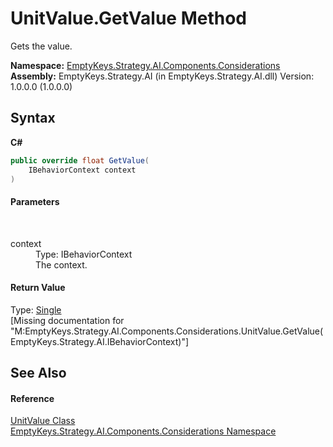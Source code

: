 # UnitValue.GetValue Method 
 

Gets the value.

**Namespace:**&nbsp;<a href="N_EmptyKeys_Strategy_AI_Components_Considerations">EmptyKeys.Strategy.AI.Components.Considerations</a><br />**Assembly:**&nbsp;EmptyKeys.Strategy.AI (in EmptyKeys.Strategy.AI.dll) Version: 1.0.0.0 (1.0.0.0)

## Syntax

**C#**<br />
``` C#
public override float GetValue(
	IBehaviorContext context
)
```


#### Parameters
&nbsp;<dl><dt>context</dt><dd>Type: IBehaviorContext<br />The context.</dd></dl>

#### Return Value
Type: <a href="http://msdn2.microsoft.com/en-us/library/3www918f" target="_blank">Single</a><br />\[Missing <returns> documentation for "M:EmptyKeys.Strategy.AI.Components.Considerations.UnitValue.GetValue(EmptyKeys.Strategy.AI.IBehaviorContext)"\]

## See Also


#### Reference
<a href="T_EmptyKeys_Strategy_AI_Components_Considerations_UnitValue">UnitValue Class</a><br /><a href="N_EmptyKeys_Strategy_AI_Components_Considerations">EmptyKeys.Strategy.AI.Components.Considerations Namespace</a><br />